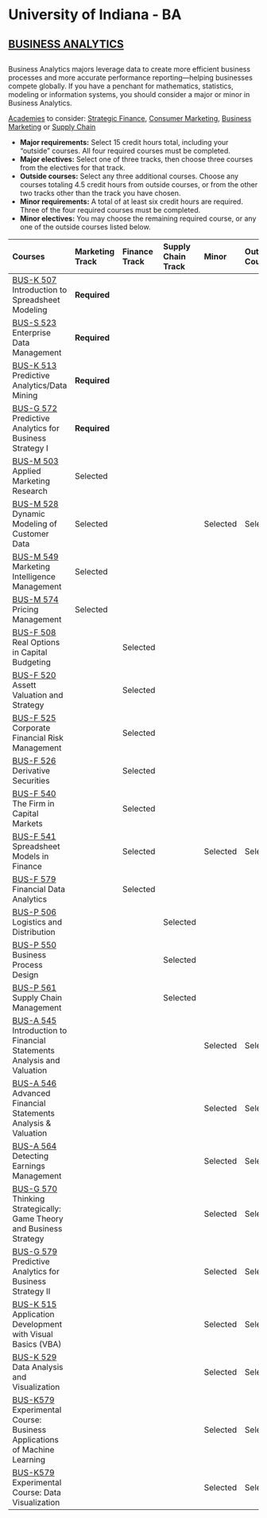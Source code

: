 # University of Indiana - BA

## [BUSINESS ANALYTICS](https://kelley.iu.edu/programs/full-time-mba/academics/majors-minors/business-analytics.cshtml)

## 

Business Analytics majors leverage data to create more efficient business processes and more accurate performance reporting—helping businesses compete globally. If you have a penchant for mathematics, statistics, modeling or information systems, you should consider a major or minor in Business Analytics.

[Academies](https://kelley.iu.edu/programs/full-time-mba/academics/academies/index.cshtml) to consider: [Strategic Finance](https://kelley.iu.edu/programs/full-time-mba/academics/academies/first-year-academies/strategic-finance.cshtml), [Consumer Marketing](https://kelley.iu.edu/programs/full-time-mba/academics/academies/first-year-academies/consumer-marketing.cshtml), [Business Marketing](https://kelley.iu.edu/programs/full-time-mba/academics/academies/first-year-academies/business-marketing.cshtml) or [Supply Chain](https://kelley.iu.edu/programs/full-time-mba/academics/academies/first-year-academies/supply-chain-academy.cshtml)

* **Major requirements:** Select 15 credit hours total, including your “outside” courses. All four required courses must be completed.
* **Major electives:** Select one of three tracks, then choose three courses from the electives for that track.
* **Outside courses:** Select any three additional courses. Choose any courses totaling 4.5 credit hours from outside courses, or from the other two tracks other than the track you have chosen.
* **Minor requirements:** A total of at least six credit hours are required. Three of the four required courses must be completed.
* **Minor electives:** You may choose the remaining required course, or any one of the outside courses listed below.

| **Courses** | **Marketing Track** | **Finance Track** | **Supply Chain Track** | **Minor** | **Outside Courses** |
| :--- | :--- | :--- | :--- | :--- | :--- |
| [BUS-K 507](https://kelley.iu.edu/faculty-research/courses/course.cshtml?ID=K507) Introduction to Spreadsheet Modeling | **Required** |  |  |  |  |
| [BUS-S 523](https://kelley.iu.edu/faculty-research/courses/course.cshtml?ID=S523) Enterprise Data Management | **Required** |  |  |  |  |
| [BUS-K 513](https://kelley.iu.edu/faculty-research/courses/course.cshtml?ID=K513) Predictive Analytics/Data Mining | **Required** |  |  |  |  |
| [BUS-G 572](https://kelley.iu.edu/faculty-research/courses/course.cshtml?ID=G572) Predictive Analytics for Business Strategy I | **Required** |  |  |  |  |
| [BUS-M 503](https://kelley.iu.edu/faculty-research/courses/course.cshtml?ID=M503) Applied Marketing Research | Selected |  |  |  |  |
| [BUS-M 528](https://kelley.iu.edu/faculty-research/courses/course.cshtml?ID=M528) Dynamic Modeling of Customer Data | Selected |  |  | Selected | Selected |
| [BUS-M 549](https://kelley.iu.edu/faculty-research/courses/course.cshtml?ID=M549) Marketing Intelligence Management | Selected |  |  |  |  |
| [BUS-M 574](https://kelley.iu.edu/faculty-research/courses/course.cshtml?ID=M574) Pricing Management | Selected |  |  |  |  |
| [BUS-F 508](https://kelley.iu.edu/faculty-research/courses/course.cshtml?ID=F508) Real Options in Capital Budgeting |  | Selected |  |  |  |
| [BUS-F 520](https://kelley.iu.edu/faculty-research/courses/course.cshtml?ID=F520) Assett Valuation and Strategy |  | Selected |  |  |  |
| [BUS-F 525](https://kelley.iu.edu/faculty-research/courses/course.cshtml?ID=F525) Corporate Financial Risk Management |  | Selected |  |  |  |
| [BUS-F 526](https://kelley.iu.edu/faculty-research/courses/course.cshtml?ID=F526) Derivative Securities |  | Selected |  |  |  |
| [BUS-F 540](https://kelley.iu.edu/faculty-research/courses/course.cshtml?ID=F540) The Firm in Capital Markets |  | Selected |  |  |  |
| [BUS-F 541](https://kelley.iu.edu/faculty-research/courses/course.cshtml?ID=F541) Spreadsheet Models in Finance |  | Selected |  | Selected | Selected |
| [BUS-F 579](https://kelley.iu.edu/faculty-research/courses/course.cshtml?ID=F579) Financial Data Analytics |  | Selected |  |  |  |
| [BUS-P 506](https://kelley.iu.edu/faculty-research/courses/course.cshtml?ID=P506) Logistics and Distribution |  |  | Selected |  |  |
| [BUS-P 550](https://kelley.iu.edu/faculty-research/courses/course.cshtml?ID=P550) Business Process Design |  |  | Selected |  |  |
| [BUS-P 561](https://kelley.iu.edu/faculty-research/courses/course.cshtml?ID=P561) Supply Chain Management |  |  | Selected |  |  |
| [BUS-A 545](https://kelley.iu.edu/faculty-research/courses/course.cshtml?ID=A545) Introduction to Financial Statements Analysis and Valuation |  |  |  | Selected | Selected |
| [BUS-A 546](https://kelley.iu.edu/faculty-research/courses/course.cshtml?ID=A546) Advanced Financial Statements Analysis & Valuation |  |  |  | Selected | Selected |
| [BUS-A 564](https://kelley.iu.edu/faculty-research/courses/course.cshtml?ID=A564) Detecting Earnings Management |  |  |  | Selected | Selected |
| [BUS-G 570](https://kelley.iu.edu/faculty-research/courses/course.cshtml?ID=G570) Thinking Strategically: Game Theory and Business Strategy |  |  |  | Selected | Selected |
| [BUS-G 579](https://kelley.iu.edu/faculty-research/courses/course.cshtml?ID=G579) Predictive Analytics for Business Strategy II |  |  |  | Selected | Selected |
| [BUS-K 515](https://kelley.iu.edu/faculty-research/courses/course.cshtml?ID=K515) Application Development with Visual Basics \(VBA\) |  |  |  | Selected | Selected |
| [BUS-K 529](https://kelley.iu.edu/faculty-research/courses/course.cshtml?ID=K529) Data Analysis and Visualization |  |  |  | Selected | Selected |
| [BUS-K579](https://kelley.iu.edu/faculty-research/courses/course.cshtml?ID=K579) Experimental Course: Business Applications of Machine Learning |  |  |  | Selected | Selected |
| [BUS-K579](https://kelley.iu.edu/faculty-research/courses/course.cshtml?ID=K579) Experimental Course: Data Visualization |  |  |  | Selected | Selected |

